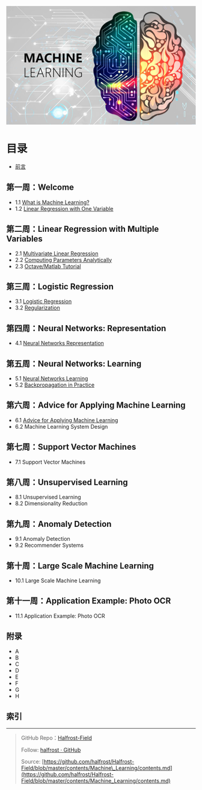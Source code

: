 <p align='center'>
<img src='../images/Machine-Learning_0.png'>
</p>



# 目录
- [前言](preface.md)

## 第一周：Welcome

- 1.1 [What is Machine Learning?](https://github.com/halfrost/Halfrost-Field/blob/master/contents/Machine_Learning/What_is_Machine_Learning.md)
- 1.2 [Linear Regression with One Variable](https://github.com/halfrost/Halfrost-Field/blob/master/contents/Machine_Learning/Gradient_descent.ipynb)

## 第二周：Linear Regression with Multiple Variables

- 2.1 [Multivariate Linear Regression](https://github.com/halfrost/Halfrost-Field/blob/master/contents/Machine_Learning/Multivariate_Linear_Regression.ipynb)
- 2.2 [Computing Parameters Analytically](https://github.com/halfrost/Halfrost-Field/blob/master/contents/Machine_Learning/Computing_Parameters_Analytically.ipynb)
- 2.3 [Octave/Matlab Tutorial](https://github.com/halfrost/Halfrost-Field/blob/master/contents/Machine_Learning/Octave_Matlab_Tutorial.ipynb)

## 第三周：Logistic Regression

- 3.1 [Logistic Regression](https://github.com/halfrost/Halfrost-Field/blob/master/contents/Machine_Learning/Logistic_Regression.ipynb)
- 3.2 [Regularization](https://github.com/halfrost/Halfrost-Field/blob/master/contents/Machine_Learning/Regularization.ipynb)


## 第四周：Neural Networks: Representation

- 4.1 [Neural Networks Representation](https://github.com/halfrost/Halfrost-Field/blob/master/contents/Machine_Learning/Neural_Networks_Representation.ipynb)


## 第五周：Neural Networks: Learning

- 5.1 [Neural Networks Learning](https://github.com/halfrost/Halfrost-Field/blob/master/contents/Machine_Learning/Neural_Networks_Learning.ipynb)
- 5.2 [Backpropagation in Practice](https://github.com/halfrost/Halfrost-Field/blob/master/contents/Machine_Learning/Backpropagation_in_Practice.ipynb)


## 第六周：Advice for Applying Machine Learning

- 6.1 [Advice for Applying Machine Learning](https://github.com/halfrost/Halfrost-Field/blob/master/contents/Machine_Learning/Advice_for_Applying_Machine_Learning.ipynb)
- 6.2 Machine Learning System Design

## 第七周：Support Vector Machines

- 7.1 Support Vector Machines


## 第八周：Unsupervised Learning

- 8.1 Unsupervised Learning
- 8.2 Dimensionality Reduction

## 第九周：Anomaly Detection

- 9.1 Anomaly Detection
- 9.2 Recommender Systems

## 第十周：Large Scale Machine Learning

- 10.1 Large Scale Machine Learning

## 第十一周：Application Example: Photo OCR

- 11.1 Application Example: Photo OCR



## 附录

- A 
- B 
- C 
- D 
- E 
- F 
- G 
- H 

## 索引

------------------------------------------------------


> GitHub Repo：[Halfrost-Field](https://github.com/halfrost/Halfrost-Field)
> 
> Follow: [halfrost · GitHub](https://github.com/halfrost)
>
> Source: [https://github.com/halfrost/Halfrost-Field/blob/master/contents/Machine\_Learning/contents.md](https://github.com/halfrost/Halfrost-Field/blob/master/contents/Machine_Learning/contents.md)